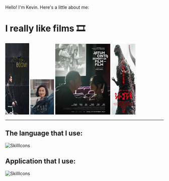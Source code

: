 Hello! I'm Kevin. Here's a little about me:

<body>
  <h1>I really like films 🎞️</h1>

<p align = "center">
   <div class="container">
    <img src="https://raw.githubusercontent.com/justKevv/justKevv/main/Image/4d1604aeab3958da16d77edb6331cdef.jpg" alt="The Shawshank Redemption" width = "15%" height = "227px">
    <img src="https://raw.githubusercontent.com/justKevv/justKevv/main/Image/fbceff19d30643d17e52b2eb0d1d08c6.jpg" alt="The Godfather" width = "15%" height = "15%">
    <img src="https://raw.githubusercontent.com/justKevv/justKevv/main/Image/44929347598939293753da5732d8deab.jpg" alt="The Dark Knight" width = "175px" height = "225px">
    <img src="https://raw.githubusercontent.com/justKevv/justKevv/main/Image/374e8f5b0ee3209e77b08f1355f94e89.jpg" alt="The Lord of the Rings: The Fellowship of the Ring" width = "15%" height = "225px">
  </div>
</p>

---
<h2>
  The language that I use:
</h2>

![SkillIcons](https://skillicons.dev/icons?i=dart,flutter,java,git)


<h2>
  Application that I use:
</h2>

![SkillIcons](https://skillicons.dev/icons?i=vscode,idea,ae,au,blender,ps,pr)


</body>
